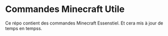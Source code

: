 # Commandes Minecraft Utile

Ce répo contient des commandes Minecraft Essenstiel. Et cera mis à jour de temps en tempss.